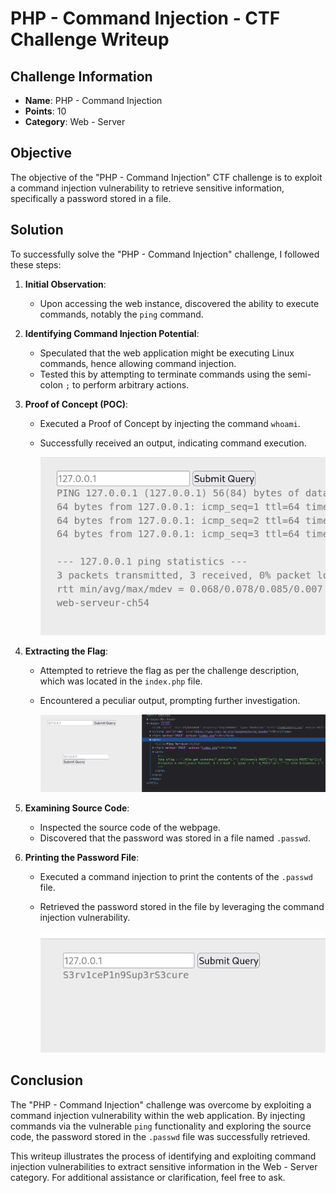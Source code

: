 # PHP - Command Injection - CTF Challenge Writeup

## Challenge Information
- **Name**: PHP - Command Injection
- **Points**: 10
- **Category**: Web - Server

## Objective
The objective of the "PHP - Command Injection" CTF challenge is to exploit a command injection vulnerability to retrieve sensitive information, specifically a password stored in a file.

## Solution
To successfully solve the "PHP - Command Injection" challenge, I followed these steps:

1. **Initial Observation**:
   - Upon accessing the web instance, discovered the ability to execute commands, notably the `ping` command.

2. **Identifying Command Injection Potential**:
   - Speculated that the web application might be executing Linux commands, hence allowing command injection.
   - Tested this by attempting to terminate commands using the semi-colon `;` to perform arbitrary actions.

3. **Proof of Concept (POC)**:
   - Executed a Proof of Concept by injecting the command `whoami`.
   - Successfully received an output, indicating command execution.


        ![Whoami](whoami.png)

4. **Extracting the Flag**:
   - Attempted to retrieve the flag as per the challenge description, which was located in the `index.php` file.
   - Encountered a peculiar output, prompting further investigation.


      ![Weird Output](<weird ouitput.png>)

5. **Examining Source Code**:
   - Inspected the source code of the webpage.
   - Discovered that the password was stored in a file named `.passwd`.

6. **Printing the Password File**:
   - Executed a command injection to print the contents of the `.passwd` file.
   - Retrieved the password stored in the file by leveraging the command injection vulnerability.


      ![Flag](flag.png)

## Conclusion
The "PHP - Command Injection" challenge was overcome by exploiting a command injection vulnerability within the web application. By injecting commands via the vulnerable `ping` functionality and exploring the source code, the password stored in the `.passwd` file was successfully retrieved.

This writeup illustrates the process of identifying and exploiting command injection vulnerabilities to extract sensitive information in the Web - Server category. For additional assistance or clarification, feel free to ask.
